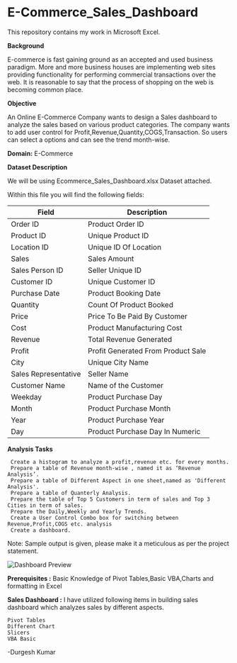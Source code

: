# E-Commerce_Sales_Dashboard

This repository contains my work in Microsoft Excel.

**Background**

E-commerce is fast gaining ground as an accepted and used business paradigm. More and more business houses are implementing
web sites providing functionality for performing commercial transactions over the web. It is reasonable to say that the
process of shopping on the web is becoming common place.

**Objective**

An Online E-Commerce Company wants to design a Sales dashboard to analyze the sales based on various product categories. 
The company wants to add user control for Profit,Revenue,Quantity,COGS,Transaction. So users can select a options and can see the trend month-wise. 

**Domain:**  E-Commerce

**Dataset Description**

We will be using Ecommerce_Sales_Dashboard.xlsx Dataset attached.

Within this file you will find the following fields:

| Field         | Description |
| ------------- | ------------- |
| Order ID      | Product Order ID |
| Product ID    | Unique Product ID |
| Location ID   | Unique ID Of Location|
| Sales         | Sales Amount |
| Sales Person ID | Seller Unique ID|
| Customer ID   | Unique Customer ID |
| Purchase Date | Product Booking Date  |
| Quantity      | Count Of Product Booked|
| Price         | Price To Be Paid By Customer |
| Cost          | Product Manufacturing Cost |
| Revenue       | Total Revenue Generated |
| Profit        | Profit Generated From Product Sale |
| City          | Unique City Name  |
| Sales Representative | Seller Name |
| Customer Name | Name of the Customer |
| Weekday       | Product Purchase Day |
| Month         | Product Purchase Month |
| Year          | Product Purchase Year |
| Day           | Product Purchase Day In Numeric |


**Analysis Tasks**

     Create a histogram to analyze a profit,revenue etc. for every months.
     Prepare a table of Revenue month-wise , named it as ‘Revenue Analysis’.
     Prepare a table of Different Aspect in one sheet,named as 'Different Analysis'.
     Prepare a table of Quanterly Analysis.
     Prepare the table of Top 5 Customers in term of sales and Top 3 Cities in term of sales.
     Prepare the Daily,Weekly and Yearly Trends.
     Create a User Control Combo box for switching between Revenue,Profit,COGS etc. analysis
     Create a dashboard.
       
Note: Sample output is given, please make it a meticulous as per the project statement.

![Dashboard Preview](https://user-images.githubusercontent.com/106439762/175802769-50e30fff-1944-41ac-b3cb-513c71e1429a.jpeg)


**Prerequisites :**
Basic Knowledge of Pivot Tables,Basic VBA,Charts and formatting in Excel

**Sales Dashboard :**
I have utilized following items in building sales dashboard which analyzes sales by different aspects.

    Pivot Tables
    Different Chart
    Slicers 
    VBA Basic
-Durgesh Kumar
